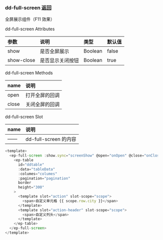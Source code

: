 ### dd-full-screen [返回](../#组件说明)

全屏展示组件（F11 效果）

dd-full-screen Attributes

| 参数       | 说明             | 类型    | 默认值 |
| :--------- | :--------------- | :------ | ------ |
| show       | 是否全屏展示     | Boolean | false  |
| show-close | 是否显示关闭按钮 | Boolean | true   |

dd-full-screen Methods

| name  | 说明           |
| :---- | :------------- |
| open  | 打开全屏的回调 |
| close | 关闭全屏的回调 |

dd-full-screen Slot

| name | 说明                  |
| :--- | :-------------------- |
| ——   | dd-full-screen 的内容 |

```javascript
<template>
  <ep-full-screen :show.sync="screenShow" @open="onOpen" @close="onClose">
    <ep-table
      id="ddtable"
      :data="tableData"
      :columes="columes"
      :pagination="pagination"
      border
      height="300"
    >
      <template slot="action" slot-scope="scope">
        <span>自定义单元格 {{ scope.row.city }}</span>
      </template>
      <template slot="action-header" slot-scope="scope">
        <span>自定义列头</span>
      </template>
    </ep-table>
  </ep-full-screen>
</template>
```
